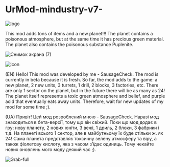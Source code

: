 # UrMod-mindustry-v7-


![logo](https://github.com/misterfirer/UrMod-mindustry-v7-/assets/75091040/ff4265d2-4c7f-4ad9-82cd-cc555b1c0aa1)




This mod adds tons of items and a new planet!!! The planet contains a poisonous atmosphere, but at the same time it has precious green material. The planet also contains the poisonous substance Puplenite.

![Снимок экрана (7)](https://github.com/misterfirer/UrMod-mindustry-v7-/assets/75091040/a4c304e7-16d9-478d-9953-7c6ed7145b21)

![icon](https://github.com/misterfirer/UrMod-mindustry-v7-/assets/75091040/cb6b1876-3426-4778-b166-b13d143e7579)

(EN)
Hello! This mod was developed by me - SausageCheck. The mod is currently in beta because it is fresh. So far, the mod adds to the game: a new planet, 2 new units, 3 turrets, 1 drill, 2 blocks, 3 factories, etc. There are only 1 sector on the planet, but in the future there will be as many as 24! The planet itself represents a toxic green atmosphere and belief, and purple acid that eventually eats away units. Therefore, wait for new updates of my mod for some time ;).

(UA)
Привіт! Цей мод розроблений мною - SausageCheck. Наразі мод знаходиться в бета-версії, тому що він свіжий. Поки що мод додає в гру: нову планету, 2 нових юніти, 3 вежі, 1 дриль, 2 блоки, 3 фабрики і т.д. На планеті всього 1 сектор, але в майбутньому їх буде стільки ж. як 24! Сама планета представляє токсичну зелену
атмосферу та віру, а також фіолетову кислоту, яка з часом з’їдає одиниць. Тому чекайте нових оновлень мого моду деякий час ;).

![Grab-full](https://github.com/misterfirer/UrMod-mindustry-v7-/assets/75091040/afcc6928-f866-4274-8633-0e9653d7ab08)








